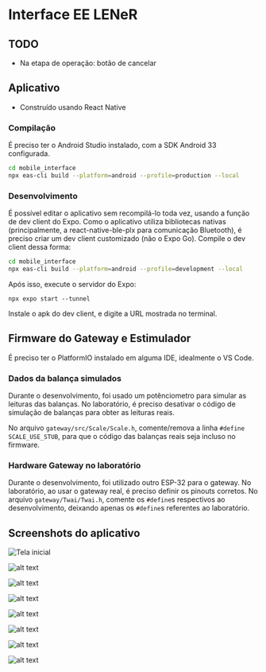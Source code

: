 # Interface EE LENeR

## TODO

- Na etapa de operação: botão de cancelar

## Aplicativo

- Construído usando React Native

### Compilação

É preciso ter o Android Studio instalado, com a SDK Android 33 configurada.

```sh
cd mobile_interface
npx eas-cli build --platform=android --profile=production --local
```

### Desenvolvimento

É possível editar o aplicativo sem recompilá-lo toda vez, usando a função de dev client do Expo. Como o aplicativo utiliza bibliotecas nativas (principalmente, a react-native-ble-plx para comunicação Bluetooth), é preciso criar um dev client customizado (não o Expo Go). Compile o dev client dessa forma:

```sh
cd mobile_interface
npx eas-cli build --platform=android --profile=development --local
```

Após isso, execute o servidor do Expo:

```
npx expo start --tunnel
```

Instale o apk do dev client, e digite a URL mostrada no terminal.

## Firmware do Gateway e Estimulador

É preciso ter o PlatformIO instalado em alguma IDE, idealmente o VS Code.

### Dados da balança simulados

Durante o desenvolvimento, foi usado um potênciometro para simular as leituras das balanças. No laboratório, é preciso desativar o código de simulação de balanças para obter as leituras reais.

No arquivo `gateway/src/Scale/Scale.h`, comente/remova a linha `#define SCALE_USE_STUB`, para que o código das balanças reais seja incluso no firmware.

### Hardware Gateway no laboratório

Durante o desenvolvimento, foi utilizado outro ESP-32 para o gateway. No laboratório, ao usar o gateway real, é preciso definir os pinouts corretos. No arquivo `gateway/Twai/Twai.h`, comente os `#define`s respectivos ao desenvolvimento, deixando apenas os `#define`s referentes ao laboratório.

## Screenshots do aplicativo

![Tela inicial](docs/screen_home.png)

![alt text](docs/screen_parameter.png)

![alt text](docs/screen_weight.png)

![alt text](docs/screen_malha_aberta.png)

![alt text](docs/screen_operation.png)

![alt text](docs/screen_operation2.png)

![alt text](docs/screen_operation3.png)

![alt text](docs/screen_operation4.png)
